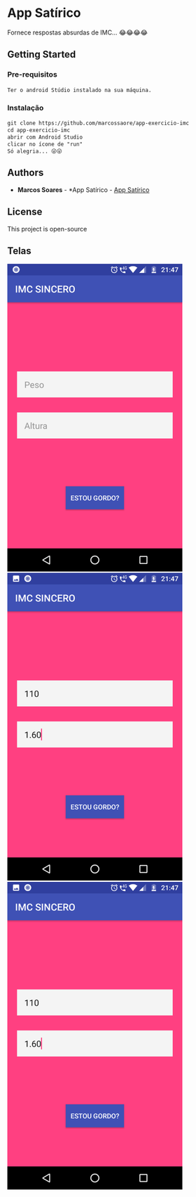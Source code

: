 # App Satírico

Fornece respostas absurdas de IMC... 😂😂😂😂

## Getting Started

### Pre-requisitos

```
Ter o android Stúdio instalado na sua máquina.
```

### Instalação

```
git clone https://github.com/marcossaore/app-exercicio-imc
cd app-exercicio-imc
abrir com Android Studio
clicar no ícone de "run"
Só alegria... 😜😜
```

## Authors

* **Marcos Soares** - *App Satírico - [App Satírico](https://github.com/marcossaore/app-exercicio-imc)

## License

This project is open-source

## Telas

<img src="demo-imgs/1.png" width="400px" height="700px"/><br/>
<img src="demo-imgs/2.png" width="400px" height="700px"/><br/>
<img src="demo-imgs/2.png" width="400px" height="700px"/><br/>